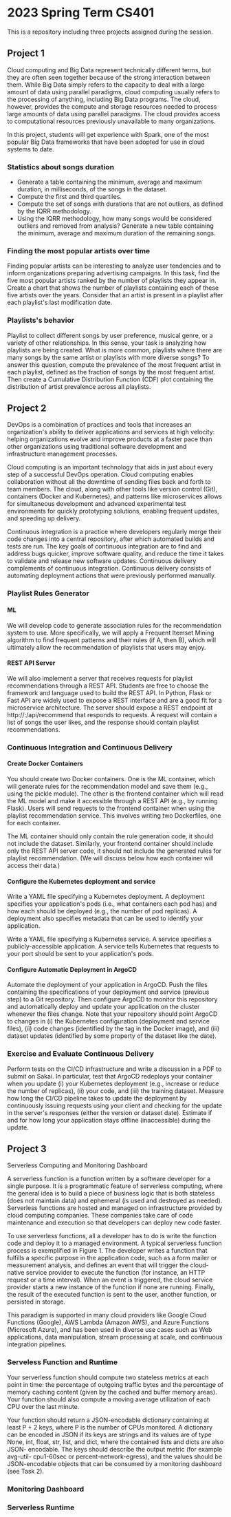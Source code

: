 # 2023 Spring Term CS401

This is a repository including three projects assigned during the session.

## Project 1

Cloud computing and Big Data represent technically different terms, but they are often seen together because of the strong interaction between them. While Big Data simply refers to the capacity to deal with a large amount of data using parallel paradigms, cloud computing usually refers to the processing of anything, including Big Data programs. The cloud, however, provides the compute and storage resources needed to process large amounts of data using parallel paradigms. The cloud provides access to computational resources previously unavailable to many organizations.

In this project, students will get experience with Spark, one of the most popular Big Data frameworks that have been adopted for use in cloud systems to date.

### Statistics about songs duration
- Generate a table containing the minimum, average and maximum duration, in milliseconds, of the songs in the dataset.
- Compute the first and third quartiles.
- Compute the set of songs with durations that are not outliers, as defined by the IQRR methodology. 
- Using the IQRR methodology, how many songs would be considered outliers and removed from analysis? Generate a new table containing the minimum, average and maximum duration of the remaining songs.

### Finding the most popular artists over time
Finding popular artists can be interesting to analyze user tendencies and to inform organizations preparing advertising campaigns. In this task, find the five most popular artists ranked by the number of playlists they appear in. Create a chart that shows the number of playlists containing each of these five artists over the years. Consider that an artist is present in a playlist after each playlist's last modification date.

### Playlists's behavior

Playlist to collect different songs by user preference, musical genre, or a variety of other relationships. In this sense, your task is analyzing how playlists are being created. What is more common, playlists where there are many songs by the same artist or playlists with more diverse songs? To answer this question, compute the prevalence of the most frequent artist in each playlist, defined as the fraction of songs by the most frequent artist. Then create a Cumulative Distribution Function (CDF) plot containing the distribution of artist prevalence across all playlists.

## Project 2
DevOps is a combination of practices and tools that increases an organization's ability to deliver applications and services at high velocity: helping organizations evolve and improve products at a faster pace than other organizations using traditional software development and infrastructure management processes.

Cloud computing is an important technology that aids in just about every step of a successful DevOps operation. Cloud computing enables collaboration without all the downtime of sending files back and forth to team members. The cloud, along with other tools like version control (Git), containers (Docker and Kubernetes), and patterns like microservices allows for simultaneous development and advanced experimental test environments for quickly prototyping solutions, enabling frequent updates, and speeding up delivery.

Continuous integration is a practice where developers regularly merge their code changes into a central repository, after which automated builds and tests are run. The key goals of continuous integration are to find and address bugs quicker, improve software quality, and reduce the time it takes to validate and release new software updates. Continuous delivery complements of continuous integration. Continuous delivery consists of automating deployment actions that were previously performed manually.

### Playlist Rules Generator

#### ML

We will develop code to generate association rules for the recommendation system to use. More specifically, we will apply a Frequent Itemset Mining algorithm to find frequent patterns and their rules (if A, then B), which will ultimately allow the recommendation of playlists that users may enjoy.

#### REST API Server

We will also implement a server that receives requests for playlist recommendations through a REST API. Students are free to choose the framework and language used to build the REST API. In Python, Flask or Fast API are widely used to expose a REST interface and are a good fit for a microservice architecture. The server should expose a REST endpoint at http://<ip>:<port>/api/recommend that responds to requests. A request will contain a list of songs the user likes, and the response should contain playlist recommendations.

### Continuous Integration and Continuous Delivery

#### Create Docker Containers
You should create two Docker containers. One is the ML container, which will generate rules for the recommendation model and save them (e.g., using the pickle module). The other is the frontend container which will read the ML model and make it accessible through a REST API (e.g., by running Flask). Users will send requests to the frontend container when using the playlist recommendation service. This involves writing two Dockerfiles, one for each container.

The ML container should only contain the rule generation code, it should not include the dataset. Similarly, your frontend container should include only the REST API server code, it should not include the generated rules for playlist recommendation. (We will discuss below how each container will access their data.)
  
#### Configure the Kubernetes deployment and service

Write a YAML file specifying a Kubernetes deployment. A deployment specifies your application's pods (i.e., what containers each pod has) and how each should be deployed (e.g., the number of pod replicas). A deployment also specifies metadata that can be used to identify your application.

Write a YAML file specifying a Kubernetes service. A service specifies a publicly-accessible application. A service tells Kubernetes that requests to your port should be sent to your application's pods.
  
#### Configure Automatic Deployment in ArgoCD
Automate the deployment of your application in ArgoCD. Push the files containing the specifications of your deployment and service (previous step) to a Git repository. Then configure ArgoCD to monitor this repository and automatically deploy and update your application on the cluster whenever the files change. Note that your repository should point ArgoCD to changes in (i) the Kubernetes configuration (deployment and service files), (ii) code changes (identified by the tag in the Docker image), and (iii) dataset updates (identified by some property of the dataset like the date).
  
### Exercise and Evaluate Continuous Delivery

Perform tests on the CI/CD infrastructure and write a discussion in a PDF to submit on Sakai. In particular, test that ArgoCD redeploys your container when you update (i) your Kubernetes deployment (e.g., increase or reduce the number of replicas), (ii) your code, and (iii) the training dataset. Measure how long the CI/CD pipeline takes to update the deployment by continuously issuing requests using your client and checking for the update in the server's responses (either the version or dataset date). Estimate if and for how long your application stays offline (inaccessible) during the update.

## Project 3
Serverless Computing and Monitoring Dashboard
  
A serverless function is a function written by a software developer for a single purpose. It is a programmatic feature of serverless computing, where the general idea is to build a piece of business logic that is both stateless (does not maintain data) and ephemeral (is used and destroyed as needed). Serverless functions are hosted and managed on infrastructure provided by cloud computing companies. These companies take care of code maintenance and execution so that developers can deploy new code faster.

To use serverless functions, all a developer has to do is write the function code and deploy it to a managed environment. A typical serverless function process is exemplified in Figure 1.
The developer writes a function that fulfills a specific purpose in the application code, such as a form mailer or measurement analysis, and defines an event that will trigger the cloud-native service provider to execute the function (for instance, an HTTP request or a time interval). When an event is triggered, the cloud service provider starts a new instance of the function if none are running. Finally, the result of the executed function is sent to the user, another function, or persisted in storage.

This paradigm is supported in many cloud providers like Google Cloud Functions (Google), AWS Lambda (Amazon AWS), and Azure Functions (Microsoft Azure), and has been used in diverse use cases such as Web applications, data manipulation, stream processing at scale, and continuous integration pipelines.

### Serveless Function and Runtime
Your serverless function should compute two stateless metrics at each point in time: the percentage of outgoing traffic bytes and the percentage of memory caching content (given by the cached and buffer memory areas). Your function should also compute a moving average utilization of each CPU over the last minute.

Your function should return a JSON-encodable dictionary containing at least P + 2 keys, where P is the number of CPUs monitored. A dictionary can be encoded in JSON if its keys are strings and its values are of type None, int, float, str, list, and dict, where the contained lists and dicts are also JSON- encodable. The keys should describe the output metric (for example avg-util- cpu1-60sec or percent-network-egress), and the values should be JSON-encodable objects that can be consumed by a monitoring dashboard (see Task 2).
### Monitoring Dashboard
### Serverless Runtime

  
